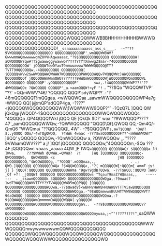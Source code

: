 QQQQQQQQQQQQQQQQQQQQQQQQQQQQQQQQQQQQQQQQQQQQQQQQQQQQQQQQQQQQQQQQQQQQQQQQQQQ
QQQQQQQQQQQQQQQQQQQQQQQQQQQQQQQQQQQQQQQQQQQQQQQQQQQQQQQQQQQQQQQQQQQQQQQQQQQ
QQQQQQQQQQQQQQQQQQQQQQQQQQQQQQQQQQQQQQQQQQQQQQQQQQQQQQQQQQQQQQQQQQQQQQQQQQQ
QQQQQQQQQQQQQQQQQQQWQQQQQWWWBBBHHHHHHHHHBWWWQQQQQQQQQQQQQQQQQQQQQQQQQQQQQQQ
QQQQQQQQQQQQQQQD!`__ssaaaaaaaaaass_ass_s____.  -~""??9VWQQQQQQQQQQQQQQQQQQQ
QQQQQQQQQQQQQP'_wmQQQWWBWV?GwwwmmWQmwwwwwgmZUVVHAqwaaaac,"?9$QQQQQQQQQQQQQQ
QQQQQQQQQQQW! aQWQQQQW?qw#TTSgwawwggywawwpY?T?TYTYTXmwwgZ$ma/-?4QQQQQQQQQQQ
QQQQQQQQQQW' jQQQQWTqwDYauT9mmwwawww?WWWWQQQQQ@TT?TVTT9HQQQQQQw,-4QQQQQQQQQ
QQQQQQQQQQ[ jQQQQQyWVw2$wWWQQQWWQWWWW7WQQQQQQQQPWWQQQWQQw7WQQQWWc)WWQQQQQQQ
QQQQQQQQQf jQQQQQWWmWmmQWU???????9WWQmWQQQQQQQWjWQQQQQQQWQmQQQQWL 4QQQQQQQQ
QQQQQQQP'.yQQQQQQQQQQQP"       <wa,.!4WQQQQQQQWdWP??!"??4WWQQQWQQc ?QWQQQQQ
QQQQQP'_a.<aamQQQW!<yF "!` ..  "??$Qa "WQQQWTVP'    "??' =QQmWWV?46/ ?QQQQQ
QQQP'sdyWQP?!`.-"?46mQQQQQQT!mQQgaa. <wWQQWQaa _aawmWWQQQQQQQQQWP4a7g -WWQQ
QQ[ j@mQP'adQQP4ga, -????" <jQQQQQWQQQQQQQQQWW;)WQWWWW9QQP?"`  -?QzQ7L ]QQQ
QW jQkQ@ jWQQD'-?$QQQQQQQQQQQQQQQQQWWQWQQQWQQQc "4QQQQa   .QP4QQQQfWkl jQQQ
QE ]QkQk $D?`  waa "?9WWQQQP??T?47`_aamQQQQQQWWQw,-?QWWQQQQQ`"QQQD\Qf(.QWQQ
QQ,-Qm4Q/-QmQ6 "WWQma/  "??QQQQQQL 4W"- -?$QQQQWP`s,awT$QQQ@  "QW@?$:.yQQQQ
QQm/-4wTQgQWQQ,  ?4WWk 4waac -???$waQQQQQQQQF??'<mWWWWWQW?^  ` ]6QQ' yQQQQQ
QQQQw,-?QmWQQQQw  a,    ?QWWQQQw _.  "????9VWaamQWV???"  a j/  ]QQf jQQQQQQ
QQQQQQw,"4QQQQQQm,-$Qa     ???4F jQQQQQwc <aaas _aaaaa 4QW ]E  )WQ`=QQQQQQQ
QQQQQQWQ/ $QQQQQQQa ?H ]Wwa,     ???9WWWh dQWWW,=QWWU?  ?!     )WQ ]QQQQQQQ
QQQQQQQQQc-QWQQQQQW6,  QWQWQQQk <c                             jWQ ]QQQQQQQ
QQQQQQQQQQ,"$WQQWQQQQg,."?QQQQ'.mQQQmaa,.,                . .; QWQ.]QQQQQQQ
QQQQQQQQQWQa ?$WQQWQQQQQa,."?( mQQQQQQW[:QQQQm[ ammF jy! j( } jQQQ(:QQQQQQQ
QQQQQQQQQQWWma "9gw?9gdB?QQwa, -??T$WQQ;:QQQWQ ]WWD _Qf +?! _jQQQWf QQQQQQQ
QQQQQQQQQQQQQQQws "Tqau?9maZ?WQmaas,,    --~-- ---  . _ssawmQQQQQQk 3QQQQWQ
QQQQQQQQQQQQQQQQWQga,-?9mwad?1wdT9WQQQQQWVVTTYY?YTVWQQQQWWD5mQQPQQQ ]QQQQQQ
QQQQQQQWQQQQQQQQQQQWQQwa,-??$QwadV}<wBHHVHWWBHHUWWBVTTTV5awBQQD6QQQ ]QQQQQQ
QQQQQQQQQQQQQQQQQQQQQQWWQQga,-"9$WQQmmwwmBUUHTTVWBWQQQQWVT?96aQWQQQ ]QQQQQQ
QQQQQQQQQQWQQQQWQQQQQQQQQQQWQQma,-?9$QQWWQQQQQQQWmQmmmmmQWQQQQWQQW(.yQQQQQW
QQQQQQQQQQQQQWQQQQQQWQQQQQQQQQQQQQga%,.  -??9$QQQQQQQQQQQWQQWQQV? sWQQQQQQQ
QQQQQQQQQWQQQQQQQQQQQQQQWQQQQQQQQQQQWQQQQmywaa,;~^"!???????!^`_saQWWQQQQQQQ
QQQQQQQQQQQQQQQQQQQQQQQQQQQQQQQQQQQQQQQQQQWWWWQQQQQmwywwwwwwmQQWQQQQQQQQQQQ
QQQQQQQWQQQWQQQQQQWQQQWQQQQQWQQQQQQQQQQQQQQQQWQQQQQWQQQWWWQQQQQQQQQQQQQQQWQ

  <img src="https://komarev.com/ghpvc/?username=mikilicc&style=flat-square&color=blue" alt=""/>
<!---
Mikilicc/Mikilicc is a ✨ special ✨ repository because its `README.md` (this file) appears on your GitHub profile.
You can click the Preview link to take a look at your changes.
--->
